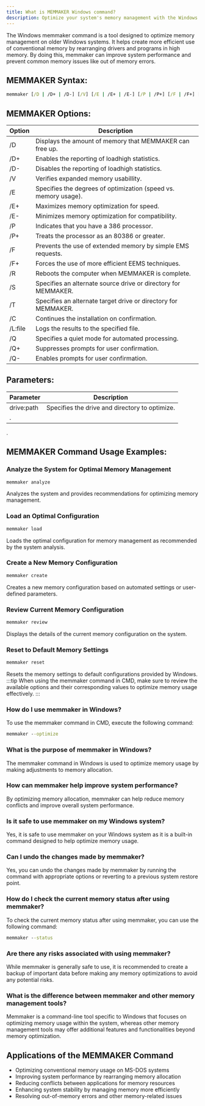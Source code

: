 ```yaml
---
title: What is MEMMAKER Windows command?
description: Optimize your system's memory management with the Windows memmaker command.
---
```


The Windows memmaker command is a tool designed to optimize memory management on older Windows systems. It helps create more efficient use of conventional memory by rearranging drivers and programs in high memory. By doing this, memmaker can improve system performance and prevent common memory issues like out of memory errors.

## MEMMAKER Syntax:
```cmd
memmaker [/D | /D+ | /D-] [/V] [/E | /E+ | /E-] [/P | /P+] [/F | /F+] [/R] [/S | drive:path] [/T | drive:path] [/C] [/L:file] [/Q | /Q+ | /Q-]
```

## MEMMAKER Options:
| Option      | Description                                       |
|-------------|---------------------------------------------------|
| /D          | Displays the amount of memory that MEMMAKER can free up. |
| /D+         | Enables the reporting of loadhigh statistics.      |
| /D-         | Disables the reporting of loadhigh statistics.     |
| /V          | Verifies expanded memory usabillity.               |
| /E          | Specifies the degrees of optimization (speed vs. memory usage). |
| /E+         | Maximizes memory optimization for speed.           |
| /E-         | Minimizes memory optimization for compatibility.   |
| /P          | Indicates that you have a 386 processor.           |
| /P+         | Treats the processor as an 80386 or greater.       |
| /F          | Prevents the use of extended memory by simple EMS requests. |
| /F+         | Forces the use of more efficient EEMS techniques.  |
| /R          | Reboots the computer when MEMMAKER is complete.    |
| /S          | Specifies an alternate source drive or directory for MEMMAKER. |
| /T          | Specifies an alternate target drive or directory for MEMMAKER. |
| /C          | Continues the installation on confirmation.        |
| /L:file     | Logs the results to the specified file.            |
| /Q          | Specifies a quiet mode for automated processing.  |
| /Q+         | Suppresses prompts for user confirmation.          |
| /Q-         | Enables prompts for user confirmation.             |

## Parameters:
| Parameter    | Description                                       |
|--------------|---------------------------------------------------|
| drive:path   | Specifies the drive and directory to optimize.    |
|.
.
## MEMMAKER Command Usage Examples:
### Analyze the System for Optimal Memory Management
```cmd
memmaker analyze
```
Analyzes the system and provides recommendations for optimizing memory management.

### Load an Optimal Configuration
```cmd
memmaker load
```
Loads the optimal configuration for memory management as recommended by the system analysis.

### Create a New Memory Configuration
```cmd
memmaker create
```
Creates a new memory configuration based on automated settings or user-defined parameters.

### Review Current Memory Configuration
```cmd
memmaker review
```
Displays the details of the current memory configuration on the system.

### Reset to Default Memory Settings
```cmd
memmaker reset
```
Resets the memory settings to default configurations provided by Windows.
:::tip
When using the memmaker command in CMD, make sure to review the available options and their corresponding values to optimize memory usage effectively.
:::

### How do I use memmaker in Windows?
To use the memmaker command in CMD, execute the following command:
```cmd
memmaker --optimize
```

### What is the purpose of memmaker in Windows?
The memmaker command in Windows is used to optimize memory usage by making adjustments to memory allocation.

### How can memmaker help improve system performance?
By optimizing memory allocation, memmaker can help reduce memory conflicts and improve overall system performance.

### Is it safe to use memmaker on my Windows system?
Yes, it is safe to use memmaker on your Windows system as it is a built-in command designed to help optimize memory usage.

### Can I undo the changes made by memmaker?
Yes, you can undo the changes made by memmaker by running the command with appropriate options or reverting to a previous system restore point.

### How do I check the current memory status after using memmaker?
To check the current memory status after using memmaker, you can use the following command:
```cmd
memmaker --status
```

### Are there any risks associated with using memmaker?
While memmaker is generally safe to use, it is recommended to create a backup of important data before making any memory optimizations to avoid any potential risks.

### What is the difference between memmaker and other memory management tools?
Memmaker is a command-line tool specific to Windows that focuses on optimizing memory usage within the system, whereas other memory management tools may offer additional features and functionalities beyond memory optimization.

## Applications of the MEMMAKER Command
- Optimizing conventional memory usage on MS-DOS systems
- Improving system performance by rearranging memory allocation
- Reducing conflicts between applications for memory resources
- Enhancing system stability by managing memory more efficiently
- Resolving out-of-memory errors and other memory-related issues